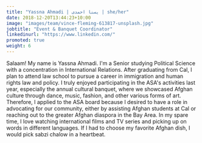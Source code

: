 ```yaml
---
title: "Yassna Ahmadi | یسنا احمدی | she/her"
date: 2018-12-20T13:44:23+10:00
image: "images/team/vince-fleming-613817-unsplash.jpg"
jobtitle: "Event & Banquet Coordinator"
linkedinurl: "https://www.linkedin.com/"
promoted: true
weight: 6
---
```


Salaam! My name is Yassna Ahmadi. I'm a Senior studying Political Science with a concentration in International Relations. After graduating from Cal, I plan to attend law school to pursue a career in immigration and human rights law and policy. I truly enjoyed participating in the ASA's activities last year, especially the annual cultural banquet, where we showcased Afghan culture through dance, music, fashion, and other various forms of art. Therefore, I applied to the ASA board because I desired to have a role in advocating for our community, either by assisting Afghan students at Cal or reaching out to the greater Afghan diaspora in the Bay Area. In my spare time, I love watching international films and TV series and picking up on words in different languages. If I had to choose my favorite Afghan dish, I would pick sabzi chalow in a heartbeat.
